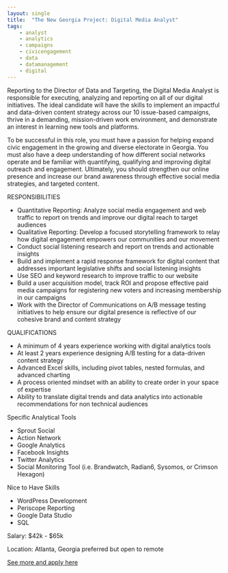 ```yaml
---
layout: single
title:  "The New Georgia Project: Digital Media Analyst"
tags: 
    - analyst
    - analytics
    - campaigns
    - civicengagement
    - data
    - datamanagement
    - digital
---
```

Reporting to the Director of Data and Targeting, the Digital Media Analyst is responsible for executing, analyzing and reporting on all of our digital initiatives. The ideal candidate will have the skills to implement an impactful and data-driven content strategy across our 10 issue-based campaigns, thrive in a demanding, mission-driven work environment, and demonstrate an interest in learning new tools and platforms.

 

To be successful in this role, you must have a passion for helping expand civic engagement in the growing and diverse electorate in Georgia. You must also have a deep understanding of how different social networks operate and be familiar with quantifying, qualifying and improving digital outreach and engagement. Ultimately, you should strengthen our online presence and increase our brand awareness through effective social media strategies, and targeted content.

 

RESPONSIBILITIES
* Quantitative Reporting: Analyze social media engagement and web traffic to report on trends and improve our digital reach to target audiences
* Qualitative Reporting: Develop a focused storytelling framework to relay how digital engagement empowers our communities and our movement
* Conduct social listening research and report on trends and actionable insights
* Build and implement a rapid response framework for digital content that addresses important legislative shifts and social listening insights
* Use SEO and keyword research to improve traffic to our website
* Build a user acquisition model, track ROI and propose effective paid media campaigns for registering new voters and increasing membership in our campaigns
* Work with the Director of Communications on A/B message testing initiatives to help ensure our digital presence is reflective of our cohesive brand and content strategy
 

QUALIFICATIONS
* A minimum of 4 years experience working with digital analytics tools
* At least 2 years experience designing A/B testing for a data-driven content strategy
* Advanced Excel skills, including pivot tables, nested formulas, and advanced charting
* A process oriented mindset with an ability to create order in your space of expertise
* Ability to translate digital trends and data analytics into actionable recommendations for non technical audiences

Specific Analytical Tools
* Sprout Social
* Action Network
* Google Analytics
* Facebook Insights
* Twitter Analytics
* Social Monitoring Tool (i.e. Brandwatch, Radian6, Sysomos, or Crimson Hexagon)

Nice to Have Skills
* WordPress Development
* Periscope Reporting
* Google Data Studio
* SQL

Salary: $42k - $65k

Location: Atlanta, Georgia preferred but open to remote


[See more and apply here](https://newgeorgiaproject.org/about/jobs/digital-media-analyst/)
